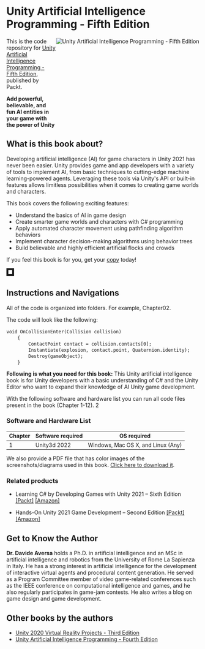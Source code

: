 # Unity Artificial Intelligence Programming - Fifth Edition

<a href="https://www.packtpub.com/product/unity-artificial-intelligence-programming-fifth-edition/9781803238531"><img src="https://static.packt-cdn.com/products/9781803238531/cover/smaller" alt="Unity Artificial Intelligence Programming - Fifth Edition" height="256px" align="right"></a>

This is the code repository for [Unity Artificial Intelligence Programming - Fifth Edition](https://www.packtpub.com/product/unity-artificial-intelligence-programming-fifth-edition/9781803238531), published by Packt.

**Add powerful, believable, and fun AI entities in your game with the power of Unity**

## What is this book about?
Developing artificial intelligence (AI) for game characters in Unity 2021 has never been easier. Unity provides game and app developers with a variety of tools to implement AI, from basic techniques to cutting-edge machine learning-powered agents. Leveraging these tools via Unity's API or built-in features allows limitless possibilities when it comes to creating game worlds and characters.

This book covers the following exciting features: 
* Understand the basics of AI in game design
* Create smarter game worlds and characters with C# programming
* Apply automated character movement using pathfinding algorithm behaviors
* Implement character decision-making algorithms using behavior trees
* Build believable and highly efficient artificial flocks and crowds

If you feel this book is for you, get your [copy](https://www.amazon.com/dp/1803238534) today!

<a href="https://www.packtpub.com/?utm_source=github&utm_medium=banner&utm_campaign=GitHubBanner"><img src="https://raw.githubusercontent.com/PacktPublishing/GitHub/master/GitHub.png" 
alt="https://www.packtpub.com/" border="5" /></a>


## Instructions and Navigations
All of the code is organized into folders. For example, Chapter02.

The code will look like the following:
```
void OnCollisionEnter(Collision collision)
    {
        ContactPoint contact = collision.contacts[0];
        Instantiate(explosion, contact.point, Quaternion.identity);
        Destroy(gameObject);
    }
```

**Following is what you need for this book:**
This Unity artificial intelligence book is for Unity developers with a basic understanding of C# and the Unity Editor who want to expand their knowledge of AI Unity game development.

With the following software and hardware list you can run all code files present in the book (Chapter 1-12).
2
### Software and Hardware List

| Chapter  | Software required                   | OS required                        |
| -------- | ------------------------------------| -----------------------------------|
| 1        | Unity3d 2022                   | Windows, Mac OS X, and Linux (Any) |


We also provide a PDF file that has color images of the screenshots/diagrams used in this book. [Click here to download it](https://static.packt-cdn.com/downloads/9781803238531_ColorImages.pdf).


### Related products <Other books you may enjoy>
* Learning C# by Developing Games with Unity 2021 – Sixth Edition [[Packt]](https://www.packtpub.com/product/learning-c-by-developing-games-with-unity-2021-sixth-edition/9781801813945) [[Amazon]](https://www.amazon.com/dp/1801813949)

* Hands-On Unity 2021 Game Development – Second Edition [[Packt]](https://www.packtpub.com/product/hands-on-unity-2021-game-development-second-edition/9781801071482) [[Amazon]](https://www.amazon.com/dp/1801071489)

## Get to Know the Author
**Dr. Davide Aversa**
holds a Ph.D. in artificial intelligence and an MSc in artificial intelligence and robotics from the University of Rome La Sapienza in Italy. He has a strong interest in artificial intelligence for the development of interactive virtual agents and procedural content generation. He served as a Program Committee member of video game-related conferences such as the IEEE conference on computational intelligence and games, and he also regularly participates in game-jam contests. He also writes a blog on game design and game development.


## Other books by the authors
* [Unity 2020 Virtual Reality Projects - Third Edition](https://www.packtpub.com/product/unity-2020-virtual-reality-projects-third-edition/9781839217333)
* [Unity Artificial Intelligence Programming - Fourth Edition](https://www.packtpub.com/product/unity-artificial-intelligence-programming-fourth-edition/9781789533910)


